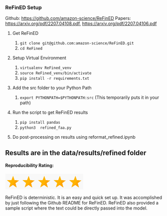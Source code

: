 ### ReFinED Setup
Github: https://github.com/amazon-science/ReFinED
Papers: https://arxiv.org/pdf/2207.04108.pdf, https://arxiv.org/pdf/2207.04106.pdf

1. Get ReFinED
    1. `git clone git@github.com:amazon-science/ReFinED.git`
    2. `cd ReFined`
2. Setup Virtual Environment
    1. `virtualenv ReFined_venv`
    2. `source ReFined_venv/bin/activate`
    3. `pip install -r requirements.txt`
3. Add the src folder to your Python Path
    1. `export PYTHONPATH=$PYTHONPATH:src` (This temporarily puts it in your path)
4. Run the script to get ReFinED results
   1. `pip install pandas`
   2. `python3  refined_faa.py`
  
5. Do post-processing on results using reformat_refined.ipynb


Results are in the data/results/refined folder
----------------------------

#### Reproducibility Rating:

<img src="../../star_clip.jpg" alt="Star" width="50" height="50"><img src="../../star_clip.jpg" alt="Star" width="50" height="50"><img src="../../star_clip.jpg" alt="Star" width="50" height="50"><img src="../../star_clip.jpg" alt="Star" width="50" height="50"><img src="../../star_clip.jpg" alt="Star" width="50" height="50">

ReFinED is deterministic.
It is an easy and quick set up. It was accomplished by just following the Github README for ReFinED.
ReFinED also provided a sample script where the text could be directly passed into the model.
